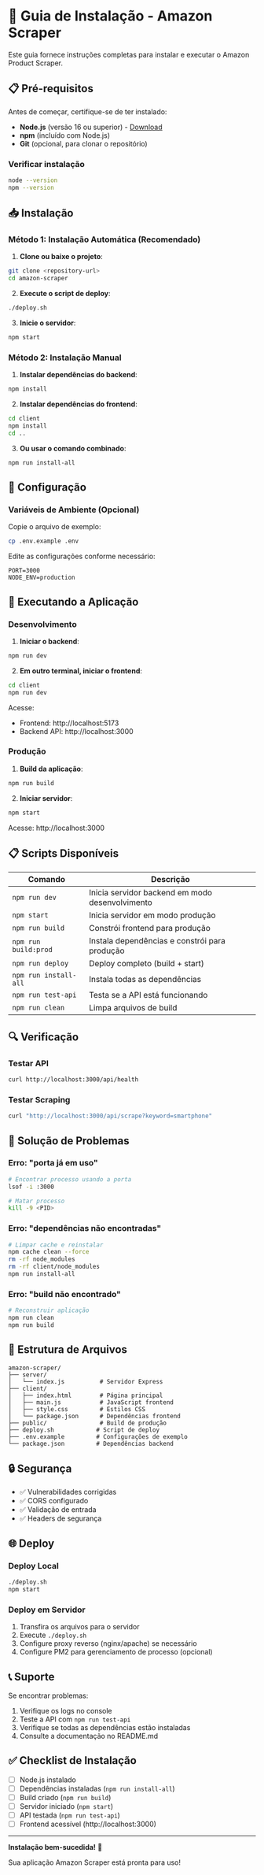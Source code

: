 # 🚀 Guia de Instalação - Amazon Scraper

Este guia fornece instruções completas para instalar e executar o Amazon Product Scraper.

## 📋 Pré-requisitos

Antes de começar, certifique-se de ter instalado:

- **Node.js** (versão 16 ou superior) - [Download](https://nodejs.org/)
- **npm** (incluído com Node.js)
- **Git** (opcional, para clonar o repositório)

### Verificar instalação

```bash
node --version
npm --version
```

## 📥 Instalação

### Método 1: Instalação Automática (Recomendado)

1. **Clone ou baixe o projeto**:
```bash
git clone <repository-url>
cd amazon-scraper
```

2. **Execute o script de deploy**:
```bash
./deploy.sh
```

3. **Inicie o servidor**:
```bash
npm start
```

### Método 2: Instalação Manual

1. **Instalar dependências do backend**:
```bash
npm install
```

2. **Instalar dependências do frontend**:
```bash
cd client
npm install
cd ..
```

3. **Ou usar o comando combinado**:
```bash
npm run install-all
```

## 🔧 Configuração

### Variáveis de Ambiente (Opcional)

Copie o arquivo de exemplo:
```bash
cp .env.example .env
```

Edite as configurações conforme necessário:
```env
PORT=3000
NODE_ENV=production
```

## 🚀 Executando a Aplicação

### Desenvolvimento

1. **Iniciar o backend**:
```bash
npm run dev
```

2. **Em outro terminal, iniciar o frontend**:
```bash
cd client
npm run dev
```

Acesse:
- Frontend: http://localhost:5173
- Backend API: http://localhost:3000

### Produção

1. **Build da aplicação**:
```bash
npm run build
```

2. **Iniciar servidor**:
```bash
npm start
```

Acesse: http://localhost:3000

## 📋 Scripts Disponíveis

| Comando | Descrição |
|---------|-----------|
| `npm run dev` | Inicia servidor backend em modo desenvolvimento |
| `npm start` | Inicia servidor em modo produção |
| `npm run build` | Constrói frontend para produção |
| `npm run build:prod` | Instala dependências e constrói para produção |
| `npm run deploy` | Deploy completo (build + start) |
| `npm run install-all` | Instala todas as dependências |
| `npm run test-api` | Testa se a API está funcionando |
| `npm run clean` | Limpa arquivos de build |

## 🔍 Verificação

### Testar API

```bash
curl http://localhost:3000/api/health
```

### Testar Scraping

```bash
curl "http://localhost:3000/api/scrape?keyword=smartphone"
```

## 🐛 Solução de Problemas

### Erro: "porta já em uso"
```bash
# Encontrar processo usando a porta
lsof -i :3000

# Matar processo
kill -9 <PID>
```

### Erro: "dependências não encontradas"
```bash
# Limpar cache e reinstalar
npm cache clean --force
rm -rf node_modules
rm -rf client/node_modules
npm run install-all
```

### Erro: "build não encontrado"
```bash
# Reconstruir aplicação
npm run clean
npm run build
```

## 📁 Estrutura de Arquivos

```
amazon-scraper/
├── server/
│   └── index.js          # Servidor Express
├── client/
│   ├── index.html        # Página principal
│   ├── main.js           # JavaScript frontend
│   ├── style.css         # Estilos CSS
│   └── package.json      # Dependências frontend
├── public/               # Build de produção
├── deploy.sh            # Script de deploy
├── .env.example         # Configurações de exemplo
└── package.json         # Dependências backend
```

## 🔒 Segurança

- ✅ Vulnerabilidades corrigidas
- ✅ CORS configurado
- ✅ Validação de entrada
- ✅ Headers de segurança

## 🌐 Deploy

### Deploy Local
```bash
./deploy.sh
npm start
```

### Deploy em Servidor
1. Transfira os arquivos para o servidor
2. Execute `./deploy.sh`
3. Configure proxy reverso (nginx/apache) se necessário
4. Configure PM2 para gerenciamento de processo (opcional)

## 📞 Suporte

Se encontrar problemas:

1. Verifique os logs no console
2. Teste a API com `npm run test-api`
3. Verifique se todas as dependências estão instaladas
4. Consulte a documentação no README.md

## ✅ Checklist de Instalação

- [ ] Node.js instalado
- [ ] Dependências instaladas (`npm run install-all`)
- [ ] Build criado (`npm run build`)
- [ ] Servidor iniciado (`npm start`)
- [ ] API testada (`npm run test-api`)
- [ ] Frontend acessível (http://localhost:3000)

---

**Instalação bem-sucedida!** 🎉

Sua aplicação Amazon Scraper está pronta para uso!

